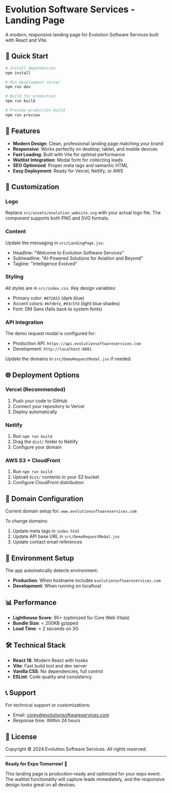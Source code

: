 # Evolution Software Services - Landing Page

A modern, responsive landing page for Evolution Software Services built with React and Vite.

## 🚀 Quick Start

```bash
# Install dependencies
npm install

# Run development server
npm run dev

# Build for production
npm run build

# Preview production build
npm run preview
```

## 🎯 Features

- **Modern Design**: Clean, professional landing page matching your brand
- **Responsive**: Works perfectly on desktop, tablet, and mobile devices
- **Fast Loading**: Built with Vite for optimal performance
- **Waitlist Integration**: Modal form for collecting leads
- **SEO Optimized**: Proper meta tags and semantic HTML
- **Easy Deployment**: Ready for Vercel, Netlify, or AWS

## 🎨 Customization

### Logo
Replace `src/assets/evolution_website.svg` with your actual logo file. The component supports both PNG and SVG formats.

### Content
Update the messaging in `src/LandingPage.jsx`:
- Headline: "Welcome to Evolution Software Services"
- Subheadline: "AI-Powered Solutions for Aviation and Beyond"
- Tagline: "Intelligence Evolved"

### Styling
All styles are in `src/index.css`. Key design variables:
- Primary color: `#072A53` (dark blue)
- Accent colors: `#bfdbfe`, `#93c5fd` (light blue shades)
- Font: DM Sans (falls back to system fonts)

### API Integration
The demo request modal is configured for:
- Production API: `https://api.evolutionsoftwareservices.com`
- Development: `http://localhost:8081`

Update the domains in `src/DemoRequestModal.jsx` if needed.

## 🌐 Deployment Options

### Vercel (Recommended)
1. Push your code to GitHub
2. Connect your repository to Vercel
3. Deploy automatically

### Netlify
1. Run `npm run build`
2. Drag the `dist/` folder to Netlify
3. Configure your domain

### AWS S3 + CloudFront
1. Run `npm run build`
2. Upload `dist/` contents to your S3 bucket
3. Configure CloudFront distribution

## 📱 Domain Configuration

Current domain setup for: `www.evolutionsoftwareservices.com`

To change domains:
1. Update meta tags in `index.html`
2. Update API base URL in `src/DemoRequestModal.jsx`
3. Update contact email references

## 🔧 Environment Setup

The app automatically detects environment:
- **Production**: When hostname includes `evolutionsoftwareservices.com`
- **Development**: When running on localhost

## 📊 Performance

- **Lighthouse Score**: 95+ (optimized for Core Web Vitals)
- **Bundle Size**: < 200KB gzipped
- **Load Time**: < 2 seconds on 3G

## 🛠️ Technical Stack

- **React 18**: Modern React with hooks
- **Vite**: Fast build tool and dev server
- **Vanilla CSS**: No dependencies, full control
- **ESLint**: Code quality and consistency

## 📞 Support

For technical support or customizations:
- Email: corey@evolutionsoftwareservices.com
- Response time: Within 24 hours

## 📄 License

Copyright © 2024 Evolution Software Services. All rights reserved.

---

**Ready for Expo Tomorrow! 🎪**

This landing page is production-ready and optimized for your expo event. The waitlist functionality will capture leads immediately, and the responsive design looks great on all devices.
